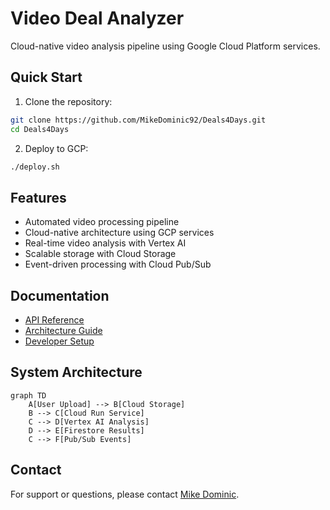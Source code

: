 # Video Deal Analyzer

Cloud-native video analysis pipeline using Google Cloud Platform services.

## Quick Start

1. Clone the repository:
```bash
git clone https://github.com/MikeDominic92/Deals4Days.git
cd Deals4Days
```

2. Deploy to GCP:
```bash
./deploy.sh
```

## Features

- Automated video processing pipeline
- Cloud-native architecture using GCP services
- Real-time video analysis with Vertex AI
- Scalable storage with Cloud Storage
- Event-driven processing with Cloud Pub/Sub

## Documentation

- [API Reference](./API.md)
- [Architecture Guide](./ARCHITECTURE.md)
- [Developer Setup](./DEVELOPER.md)

## System Architecture

```mermaid
graph TD
    A[User Upload] --> B[Cloud Storage]
    B --> C[Cloud Run Service]
    C --> D[Vertex AI Analysis]
    D --> E[Firestore Results]
    C --> F[Pub/Sub Events]
```

## Contact

For support or questions, please contact [Mike Dominic](https://github.com/MikeDominic92).
